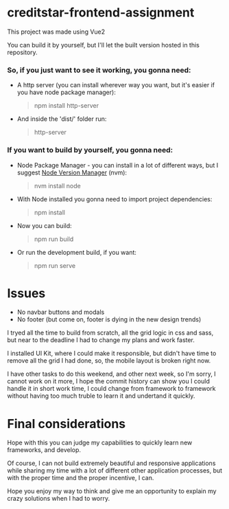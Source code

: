 # creditstar-frontend-assignment
  This project was made using Vue2

  You can build it by yourself, but I'll let the built version hosted in this repository.

  ### So, if you just want to see it working, you gonna need:

   - A http server (you can install wherever way you want, but it's easier if you have node package manager):
      > npm install http-server

   - And inside the 'dist/' folder run:
      > http-server

  ### If you want to build by yourself, you gonna need:

   - Node Package Manager -
     you can install in a lot of different ways, but I suggest [Node Version Manager](https://github.com/nvm-sh/nvm) (nvm):
      > nvm install node

   - With Node installed you gonna need to import project dependencies:
      > npm install
   - Now you can build:
      > npm run build 
   - Or run the development build, if you want:
      > npm run serve
      
# Issues
 - No navbar buttons and modals
 - No footer (but come on, footer is dying in the new design trends)
 
I tryed all the time to build from scratch, all the grid logic in css and sass, but near to the deadline I had to change my plans and work faster.

I installed UI Kit, where I could make it responsible, but didn't have time to remove all the grid I had done, so, the mobile layout is broken right now.

I have other tasks to do this weekend, and other next week, so I'm sorry, I cannot work on it more, I hope the commit history can show you I could handle it in short work time, I could change from framework to framework without having too much truble to learn it and undertand it quickly.

# Final considerations
Hope with this you can judge my capabilities to quickly learn new frameworks, and develop.

Of course, I can not build extremely beautiful and responsive applications while sharing my time with a lot of different other application processes, but with the proper time and the proper incentive, I can.

Hope you enjoy my way to think and give me an opportunity to explain my crazy solutions when I had to worry.
